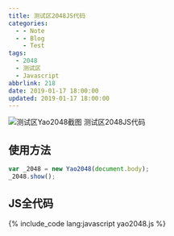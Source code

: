 ```yaml
---
title: 测试区2048JS代码
categories:
  - - Note
  - - Blog
    - Test
tags:
  - 2048
  - 测试区
  - Javascript
abbrlink: 218
date: 2019-01-17 18:00:00
updated: 2019-01-17 18:00:00
---
```


![测试区Yao2048截图](/gallery/yao2048-0.jpg)
测试区2048JS代码
<!-- more -->

## 使用方法

``` JavaScript
var _2048 = new Yao2048(document.body);
_2048.show();
```

## JS全代码

{% include_code lang:javascript yao2048.js %}
